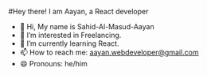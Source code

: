 #Hey there! I am Aayan, a React developer
- 👋 Hi, My name is Sahid-Al-Masud-Aayan
- 👀 I’m interested in Freelancing.
- 🌱 I’m currently learning React.
- 📫 How to reach me: aayan.webdeveloper@gmail.com
- 😄 Pronouns: he/him
